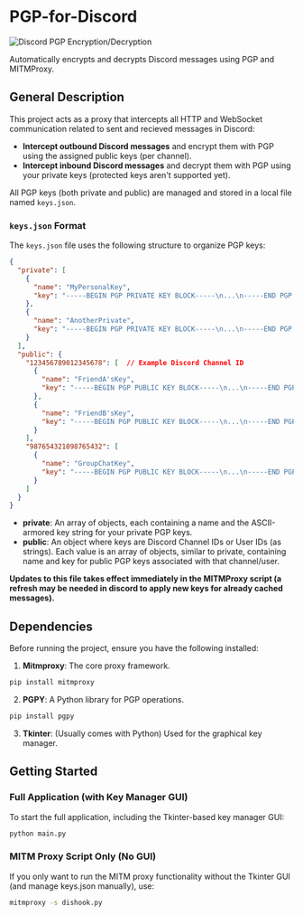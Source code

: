 # PGP-for-Discord

![Discord PGP Encryption/Decryption](https://img.shields.io/badge/Status-In%20Progress-blue)


Automatically encrypts and decrypts Discord messages using PGP and MITMProxy.

## General Description

This project acts as a proxy that intercepts all HTTP and WebSocket communication related to sent and recieved messages in Discord:

* **Intercept outbound Discord messages** and encrypt them with PGP using the assigned public keys (per channel).
* **Intercept inbound Discord messages** and decrypt them with PGP using your private keys (protected keys aren't supported yet).

All PGP keys (both private and public) are managed and stored in a local file named `keys.json`.

### `keys.json` Format

The `keys.json` file uses the following structure to organize PGP keys:

```json
{
  "private": [
    {
      "name": "MyPersonalKey",
      "key": "-----BEGIN PGP PRIVATE KEY BLOCK-----\n...\n-----END PGP PRIVATE KEY BLOCK-----"
    },
    {
      "name": "AnotherPrivate",
      "key": "-----BEGIN PGP PRIVATE KEY BLOCK-----\n...\n-----END PGP PRIVATE KEY BLOCK-----"
    }
  ],
  "public": {
    "123456789012345678": [  // Example Discord Channel ID
      {
        "name": "FriendA'sKey",
        "key": "-----BEGIN PGP PUBLIC KEY BLOCK-----\n...\n-----END PGP PUBLIC KEY BLOCK-----"
      },
      {
        "name": "FriendB'sKey",
        "key": "-----BEGIN PGP PUBLIC KEY BLOCK-----\n...\n-----END PGP PUBLIC KEY BLOCK-----"
      }
    ],
    "987654321098765432": [
      {
        "name": "GroupChatKey",
        "key": "-----BEGIN PGP PUBLIC KEY BLOCK-----\n...\n-----END PGP PUBLIC KEY BLOCK-----"
      }
    ]
  }
}
```
* **private**: An array of objects, each containing a name and the ASCII-armored key string for your private PGP keys.
* **public**: An object where keys are Discord Channel IDs or User IDs (as strings). Each value is an array of objects, similar to private, containing name and key for public PGP keys associated with that channel/user.

**Updates to this file takes effect immediately in the MITMProxy script (a refresh may be needed in discord to apply new keys for already cached messages).**

## Dependencies
Before running the project, ensure you have the following installed:
1. **Mitmproxy**: The core proxy framework.
  ```bash
  pip install mitmproxy
  ```
2. **PGPY**: A Python library for PGP operations.
  ```bash
  pip install pgpy
  ```
3. **Tkinter**: (Usually comes with Python) Used for the graphical key manager.

## Getting Started

### Full Application (with Key Manager GUI)

To start the full application, including the Tkinter-based key manager GUI:
```bash
python main.py
```

### MITM Proxy Script Only (No GUI)
If you only want to run the MITM proxy functionality without the Tkinter GUI (and manage keys.json manually), use:
```bash
mitmproxy -s dishook.py
```
